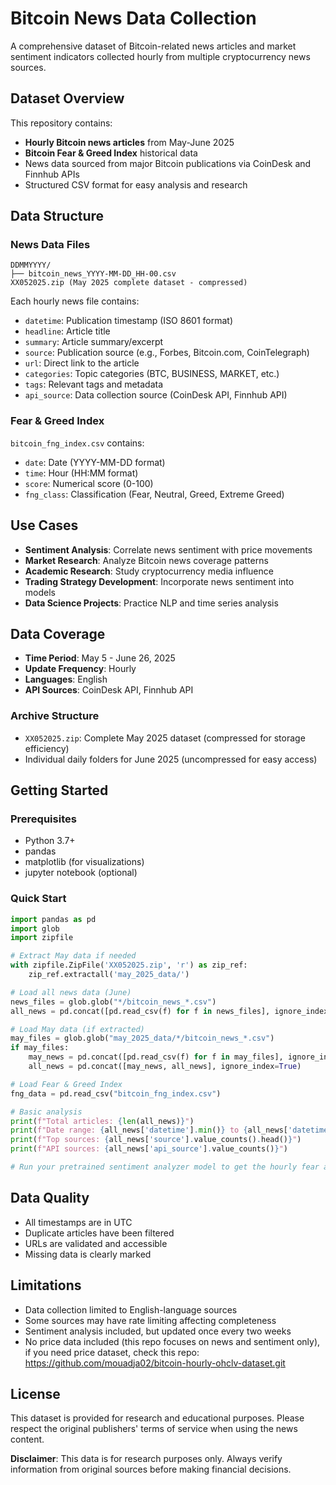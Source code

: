 # Bitcoin News Data Collection

A comprehensive dataset of Bitcoin-related news articles and market sentiment indicators collected hourly from multiple cryptocurrency news sources.

## Dataset Overview

This repository contains:
- **Hourly Bitcoin news articles** from May-June 2025
- **Bitcoin Fear & Greed Index** historical data
- News data sourced from major Bitcoin publications via CoinDesk and Finnhub APIs
- Structured CSV format for easy analysis and research

## Data Structure

### News Data Files
```
DDMMYYYY/
├── bitcoin_news_YYYY-MM-DD_HH-00.csv
XX052025.zip (May 2025 complete dataset - compressed)
```

Each hourly news file contains:
- `datetime`: Publication timestamp (ISO 8601 format)
- `headline`: Article title
- `summary`: Article summary/excerpt
- `source`: Publication source (e.g., Forbes, Bitcoin.com, CoinTelegraph)
- `url`: Direct link to the article
- `categories`: Topic categories (BTC, BUSINESS, MARKET, etc.)
- `tags`: Relevant tags and metadata
- `api_source`: Data collection source (CoinDesk API, Finnhub API)

### Fear & Greed Index
`bitcoin_fng_index.csv` contains:
- `date`: Date (YYYY-MM-DD format)
- `time`: Hour (HH:MM format)
- `score`: Numerical score (0-100)
- `fng_class`: Classification (Fear, Neutral, Greed, Extreme Greed)

## Use Cases

- **Sentiment Analysis**: Correlate news sentiment with price movements
- **Market Research**: Analyze Bitcoin news coverage patterns
- **Academic Research**: Study cryptocurrency media influence
- **Trading Strategy Development**: Incorporate news sentiment into models
- **Data Science Projects**: Practice NLP and time series analysis

## Data Coverage

- **Time Period**: May 5 - June 26, 2025
- **Update Frequency**: Hourly
- **Languages**: English
- **API Sources**: CoinDesk API, Finnhub API

### Archive Structure
- `XX052025.zip`: Complete May 2025 dataset (compressed for storage efficiency)
- Individual daily folders for June 2025 (uncompressed for easy access)

## Getting Started

### Prerequisites
- Python 3.7+
- pandas
- matplotlib (for visualizations)
- jupyter notebook (optional)

### Quick Start
```python
import pandas as pd
import glob
import zipfile

# Extract May data if needed
with zipfile.ZipFile('XX052025.zip', 'r') as zip_ref:
    zip_ref.extractall('may_2025_data/')

# Load all news data (June)
news_files = glob.glob("*/bitcoin_news_*.csv")
all_news = pd.concat([pd.read_csv(f) for f in news_files], ignore_index=True)

# Load May data (if extracted)
may_files = glob.glob("may_2025_data/*/bitcoin_news_*.csv")
if may_files:
    may_news = pd.concat([pd.read_csv(f) for f in may_files], ignore_index=True)
    all_news = pd.concat([may_news, all_news], ignore_index=True)

# Load Fear & Greed Index
fng_data = pd.read_csv("bitcoin_fng_index.csv")

# Basic analysis
print(f"Total articles: {len(all_news)}")
print(f"Date range: {all_news['datetime'].min()} to {all_news['datetime'].max()}")
print(f"Top sources: {all_news['source'].value_counts().head()}")
print(f"API sources: {all_news['api_source'].value_counts()}")

# Run your pretrained sentiment analyzer model to get the hourly fear and greed index
```


## Data Quality

- All timestamps are in UTC
- Duplicate articles have been filtered
- URLs are validated and accessible
- Missing data is clearly marked

## Limitations
- Data collection limited to English-language sources
- Some sources may have rate limiting affecting completeness
- Sentiment analysis included, but updated once every two weeks
- No price data included (this repo focuses on news and sentiment only), if you need price dataset, check this repo: https://github.com/mouadja02/bitcoin-hourly-ohclv-dataset.git

## License

This dataset is provided for research and educational purposes. Please respect the original publishers' terms of service when using the news content.

**Disclaimer**: This data is for research purposes only. Always verify information from original sources before making financial decisions.
